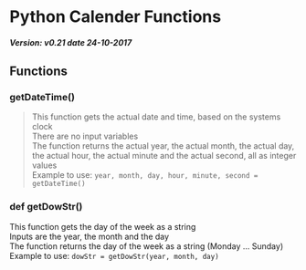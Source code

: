 # Python Calender Functions
##### Version: v0.21 date 24-10-2017
## Functions
### getDateTime()
> This function gets the actual date and time, based on the systems clock <br />
> There are no input variables <br />
> The function returns the actual year, the actual month, the actual day, the actual hour, the actual minute and the actual second, all as integer values <br />
> Example to use:  `year, month, day, hour, minute, second = getDateTime()` <br />
### def getDowStr()
This function gets the day of the week as a string <br />
Inputs are the year, the month and the day <br />
The function returns the day of the week as a string (Monday ... Sunday)<br />
Example to use: `dowStr = getDowStr(year, month, day)` <br />
